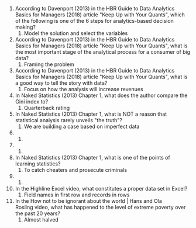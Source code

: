 1. According to Davenport (2013) in the HBR Guide to Data Analytics Basics for Managers (2018) article "Keep Up with Your Quants", which of the following is one of the 6 steps for analytics-based decision making?
	1. Model the solution and select the variables
2. According to Davenport (2013) in the HBR Guide to Data Analytics Basics for Managers (2018) article "Keep Up with Your Quants", what is the most important stage of the analytical process for a consumer of big data?
	1. Framing the problem
3. According to Davenport (2013) in the HBR Guide to Data Analytics Basics for Managers (2018) article "Keep Up with Your Quants", what is a good way to tell the story with data?
	1. Focus on how the analysis will increase revenues
4. In Naked Statistics (2013) Chapter 1, what does the author compare the Gini index to?
	1. Quarterback rating
5. In Naked Statistics (2013) Chapter 1, what is NOT a reason that statistical analysis rarely unveils "the truth"?
	1. We are building a case based on imperfect data
6. 
	1. 
7. 
	1. 
8. In Naked Statistics (2013) Chapter 1, what is one of the points of learning statistics?
	1. To catch cheaters and prosecute criminals
9. 
	1. 
10. In the Highline Excel video, what constitutes a proper data set in Excel?
	1. Field names in first row and records in rows
11. In the How not to be ignorant about the world | Hans and Ola Rosling video, what has happened to the level of extreme poverty over the past 20 years?
	1. Almost halved